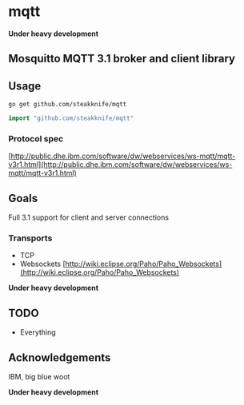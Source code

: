 # mqtt

 **Under heavy development**

## Mosquitto MQTT 3.1 broker and client library

## Usage

	go get github.com/steakknife/mqtt
	

```go
import "github.com/steakknife/mqtt"
```

### Protocol spec

[http://public.dhe.ibm.com/software/dw/webservices/ws-mqtt/mqtt-v3r1.html](http://public.dhe.ibm.com/software/dw/webservices/ws-mqtt/mqtt-v3r1.html)


## Goals

Full 3.1 support for client and server connections

### Transports

 - TCP
 - Websockets [http://wiki.eclipse.org/Paho/Paho_Websockets](http://wiki.eclipse.org/Paho/Paho_Websockets)


 **Under heavy development**

## TODO

 - Everything

## Acknowledgements 

IBM, big blue woot

 **Under heavy development**
